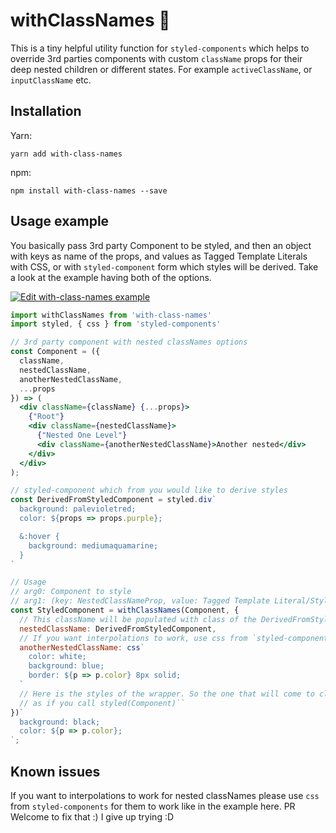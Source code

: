 # withClassNames 🤡

This is a tiny helpful utility function for `styled-components` which helps 
to override 3rd parties components with custom `className` props for their deep
nested children or different states. For example `activeClassName`, or 
`inputClassName` etc.

## Installation
Yarn:
```
yarn add with-class-names
```
npm:
```
npm install with-class-names --save
```

## Usage example

You basically pass 3rd party Component to be styled, and then an object with
keys as name of the props, and values as Tagged Template Literals with CSS, 
or with `styled-component` form which styles will be derived. 
Take a look at the example having both of the options.

[![Edit with-class-names example](https://codesandbox.io/static/img/play-codesandbox.svg)](https://codesandbox.io/s/k9zzro0wm7)

```jsx harmony
import withClassNames from 'with-class-names'
import styled, { css } from 'styled-components'

// 3rd party component with nested classNames options
const Component = ({
  className,
  nestedClassName,
  anotherNestedClassName,
  ...props
}) => (
  <div className={className} {...props}>
    {"Root"}
    <div className={nestedClassName}>
      {"Nested One Level"}
      <div className={anotherNestedClassName}>Another nested</div>
    </div>
  </div>
);

// styled-component which from you would like to derive styles
const DerivedFromStyledComponent = styled.div`
  background: palevioletred;
  color: ${props => props.purple};

  &:hover {
    background: mediumaquamarine;
  }
`

// Usage 
// arg0: Component to style
// arg1: (key: NestedClassNameProp, value: Tagged Template Literal/StyledComponent)
const StyledComponent = withClassNames(Component, {
  // This className will be populated with class of the DerivedFromStyledComponent  
  nestedClassName: DerivedFromStyledComponent,
  // If you want interpolations to work, use css from `styled-components` (PR welcome 😇)
  anotherNestedClassName: css`
    color: white;
    background: blue;
    border: ${p => p.color} 8px solid;
  `
  // Here is the styles of the wrapper. So the one that will come to className
  // as if you call styled(Component)``
})`
  background: black;
  color: ${p => p.color};
`;
```

## Known issues

If you want to interpolations to work for nested classNames please use `css` from 
`styled-components` for them to work like in the example here. PR Welcome to fix that :)
I give up trying :D